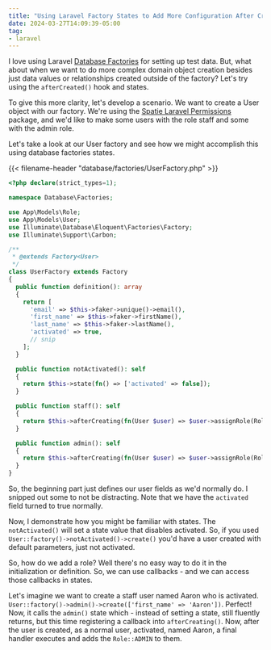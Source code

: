 ```yaml
---
title: "Using Laravel Factory States to Add More Configuration After Creation"
date: 2024-03-27T14:09:39-05:00
tag:
- laravel
---
```

I love using Laravel [Database Factories](https://laravel.com/docs/11.x/eloquent-factories) for setting up test data. But, what about when we want to do more complex domain object creation besides just data values or relationships created outside of the factory? Let's try using the `afterCreated()` hook and states.

<!--more-->

To give this more clarity, let's develop a scenario. We want to create a User object with our factory. We're using the [Spatie Laravel Permissions](https://spatie.be/docs/laravel-permission/v6/introduction) package, and we'd like to make some users with the role staff and some with the admin role.

Let's take a look at our User factory and see how we might accomplish this using database factories states.

{{< filename-header "database/factories/UserFactory.php" >}}
```php
<?php declare(strict_types=1);

namespace Database\Factories;

use App\Models\Role;
use App\Models\User;
use Illuminate\Database\Eloquent\Factories\Factory;
use Illuminate\Support\Carbon;

/**
 * @extends Factory<User>
 */
class UserFactory extends Factory
{
  public function definition(): array
  {
    return [
      'email' => $this->faker->unique()->email(),
      'first_name' => $this->faker->firstName(),
      'last_name' => $this->faker->lastName(),
      'activated' => true,
      // snip
    ];
  }

  public function notActivated(): self
  {
    return $this->state(fn() => ['activated' => false]);
  }

  public function staff(): self
  {
    return $this->afterCreating(fn(User $user) => $user->assignRole(Role::STAFF));
  }

  public function admin(): self
  {
    return $this->afterCreating(fn(User $user) => $user->assignRole(Role::ADMIN));
  }
}
```

So, the beginning part just defines our user fields as we'd normally do. I snipped out some to not be distracting. Note that we have the `activated` field turned to true normally.

Now, I demonstrate how you might be familiar with states. The `notActivated()` will set a state value that disables activated. So, if you used `User::factory()->notActivated()->create()` you'd have a user created with default parameters, just not activated.

So, how do we add a role? Well there's no easy way to do it in the initialization or definition. So, we can use callbacks - and we can access those callbacks in states.

Let's imagine we want to create a staff user named Aaron who is activated. `User::factory()->admin()->create(['first_name' => 'Aaron'])`. Perfect! Now, it calls the `admin()` state which - instead of setting a state, still fluently returns, but this time registering a callback into `afterCreating()`. Now, after the user is created, as a normal user, activated, named Aaron, a final handler executes and adds the `Role::ADMIN` to them.